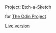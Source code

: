 Project: Etch-a-Sketch

for [The Odin Project](https://www.theodinproject.com "The Odin Project")

[Live version](https://scrof90.github.io/etch-a-sketch/ "Etch-a-Sketch")
